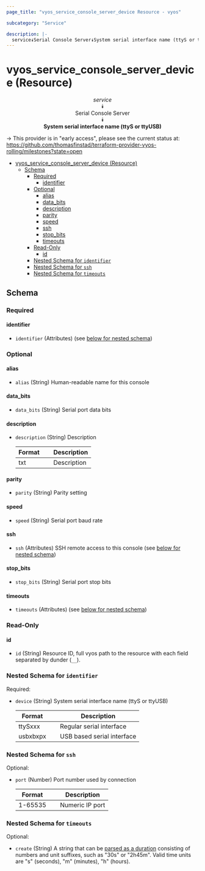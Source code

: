 ```yaml
---
page_title: "vyos_service_console_server_device Resource - vyos"

subcategory: "Service"

description: |-
  service⯯Serial Console Server⯯System serial interface name (ttyS or ttyUSB)
---
```


# vyos_service_console_server_device (Resource)
<center>

*service*  
⯯  
Serial Console Server  
⯯  
**System serial interface name (ttyS or ttyUSB)**


</center>

-> This provider is in "early access", please see the current status at: https://github.com/thomasfinstad/terraform-provider-vyos-rolling/milestones?state=open

<!--TOC-->

- [vyos_service_console_server_device (Resource)](#vyos_service_console_server_device-resource)
  - [Schema](#schema)
    - [Required](#required)
      - [identifier](#identifier)
    - [Optional](#optional)
      - [alias](#alias)
      - [data_bits](#data_bits)
      - [description](#description)
      - [parity](#parity)
      - [speed](#speed)
      - [ssh](#ssh)
      - [stop_bits](#stop_bits)
      - [timeouts](#timeouts)
    - [Read-Only](#read-only)
      - [id](#id)
    - [Nested Schema for `identifier`](#nested-schema-for-identifier)
    - [Nested Schema for `ssh`](#nested-schema-for-ssh)
    - [Nested Schema for `timeouts`](#nested-schema-for-timeouts)

<!--TOC-->

<!-- schema generated by tfplugindocs -->
## Schema

### Required

#### identifier
- `identifier` (Attributes) (see [below for nested schema](#nestedatt--identifier))

### Optional

#### alias
- `alias` (String) Human-readable name for this console
#### data_bits
- `data_bits` (String) Serial port data bits
#### description
- `description` (String) Description

    |  Format  &emsp;|  Description  |
    |----------|---------------|
    |  txt     &emsp;|  Description  |
#### parity
- `parity` (String) Parity setting
#### speed
- `speed` (String) Serial port baud rate
#### ssh
- `ssh` (Attributes) SSH remote access to this console (see [below for nested schema](#nestedatt--ssh))
#### stop_bits
- `stop_bits` (String) Serial port stop bits
#### timeouts
- `timeouts` (Attributes) (see [below for nested schema](#nestedatt--timeouts))

### Read-Only

#### id
- `id` (String) Resource ID, full vyos path to the resource with each field separated by dunder (`__`).

<a id="nestedatt--identifier"></a>
### Nested Schema for `identifier`

Required:

- `device` (String) System serial interface name (ttyS or ttyUSB)

    |  Format    &emsp;|  Description                 |
    |------------|------------------------------|
    |  ttySxxx   &emsp;|  Regular serial interface    |
    |  usbxbxpx  &emsp;|  USB based serial interface  |


<a id="nestedatt--ssh"></a>
### Nested Schema for `ssh`

Optional:

- `port` (Number) Port number used by connection

    |  Format   &emsp;|  Description      |
    |-----------|-------------------|
    |  1-65535  &emsp;|  Numeric IP port  |


<a id="nestedatt--timeouts"></a>
### Nested Schema for `timeouts`

Optional:

- `create` (String) A string that can be [parsed as a duration](https://pkg.go.dev/time#ParseDuration) consisting of numbers and unit suffixes, such as &#34;30s&#34; or &#34;2h45m&#34;. Valid time units are &#34;s&#34; (seconds), &#34;m&#34; (minutes), &#34;h&#34; (hours).
